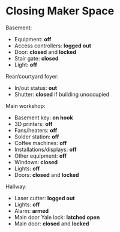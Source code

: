 # Closing Maker Space

Basement:

- Equipment: **off**
- Access controllers: **logged out**
- Door: **closed** and **locked**
- Stair gate: **closed**
- Light: **off**

Rear/courtyard foyer:

- In/out status: **out**
- Shutter: **closed** if building unoccupied

Main workshop:

- Basement key: **on hook**
- 3D printers: **off**
- Fans/heaters: **off**
- Solder station: **off**
- Coffee machines: **off**
- Installations/displays: **off**
- Other equipment: **off**
- Windows: **closed**
- Lights: **off**
- Doors: **closed** and **locked**

Hallway:

- Laser cutter: **logged out**
- Lights: **off**
- Alarm: **armed**
- Main door Yale lock: **latched open**
- Main door: **closed** and **locked**
